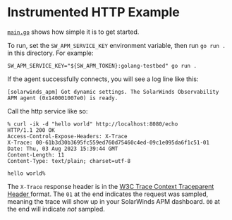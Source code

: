 # Instrumented HTTP Example

[`main.go`](main.go) shows how simple it is to get started.

To run, set the `SW_APM_SERVICE_KEY` environment variable, then run `go run .`
in this directory. For example:

```shell
SW_APM_SERVICE_KEY="${SW_APM_TOKEN}:golang-testbed" go run .
```

If the agent successfully connects, you will see a log line like this:

```
[solarwinds_apm] Got dynamic settings. The SolarWinds Observability APM agent (0x140001007e0) is ready.
```

Call the http service like so:

```shell
% curl -ik -d "hello world" http://localhost:8080/echo
HTTP/1.1 200 OK
Access-Control-Expose-Headers: X-Trace
X-Trace: 00-61b3d30b3695fc559ed760d75460c4ed-09c1e095da6f1c51-01
Date: Thu, 03 Aug 2023 15:39:44 GMT
Content-Length: 11
Content-Type: text/plain; charset=utf-8

hello world%
```

The `X-Trace` response header is in the [W3C Trace Context Traceparent Header
](https://www.w3.org/TR/trace-context/#traceparent-header) format. The `01` at
the end indicates the request was sampled, meaning the trace will show up in
your SolarWinds APM dashboard. `00` at the end will indicate _not_ sampled.